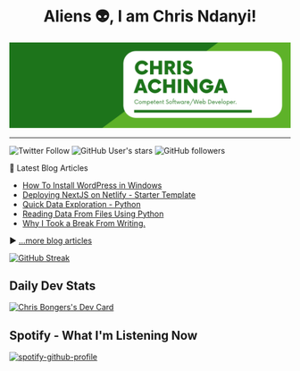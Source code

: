 <h1 align="center">
Aliens 👽, I am Chris Ndanyi!
</h1>

![chris-achinga](cover.png)

<hr />

![Twitter Follow](https://img.shields.io/twitter/follow/achinga_chris?style=social) ![GitHub User's stars](https://img.shields.io/github/stars/achingachris?style=social) ![GitHub followers](https://img.shields.io/github/followers/achingachris?style=social) 


📘 Latest Blog Articles

<!-- BLOG-POST-LIST:START -->
- [How To Install WordPress in Windows](https://chrisdevcode.hashnode.dev/how-to-install-wordpress-in-windows)
- [Deploying NextJS on Netlify - Starter Template](https://chrisdevcode.hashnode.dev/deploying-nextjs-on-netlify-starter-template)
- [Quick Data Exploration - Python](https://chrisdevcode.hashnode.dev/quick-data-exploration-python)
- [Reading Data From Files Using Python](https://chrisdevcode.hashnode.dev/reading-data-from-files-using-python)
- [Why I Took a Break From Writing.](https://chrisdevcode.hashnode.dev/why-i-took-a-break-from-writing)
<!-- BLOG-POST-LIST:END -->

▶ [...more blog articles](https://chrisdevcode.hashnode.dev/)

[![GitHub Streak](http://github-readme-streak-stats.herokuapp.com?user=achingachris&theme=github-dark&date_format=M%20j%5B%2C%20Y%5D)](https://git.io/streak-stats)

<!--START_SECTION:waka-->
<!--END_SECTION:waka-->

## Daily Dev Stats

<a href="https://app.daily.dev/DailyDevTips"><img src="https://github.com/achingachris/achingachris/blob/master/devcard.svg" width="400" alt="Chris Bongers's Dev Card"/></a>

<!-- <a href="https://app.daily.dev/chrisdev"><img src="https://api.daily.dev/devcards/96edb7bca871401aad2d508eadfce72b.png?r=6lx" width="400" alt="ChrisAchinga's Dev Card"/></a> -->

## Spotify - What I'm Listening Now

[![spotify-github-profile](https://spotify-github-profile.vercel.app/api/view?uid=cs6w6h23jn0fj3asinfnztn5r&cover_image=true&theme=default)](https://spotify-github-profile.vercel.app/api/view?uid=cs6w6h23jn0fj3asinfnztn5r&redirect=true)
